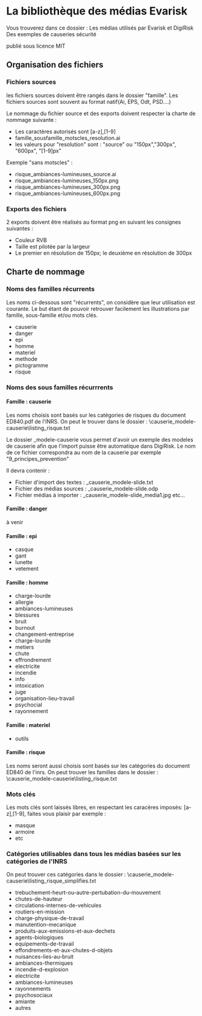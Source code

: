 # La bibliothèque des médias Evarisk
Vous trouverez dans ce dossier :
Les médias utilisés par Evarisk et DigiRisk
Des exemples de causeries sécurité

publié sous licence MIT

##  Organisation des fichiers

### Fichiers sources

les fichiers sources doivent être rangés dans le dossier "famille". Les fichiers sources sont souvent au format natif(Ai, EPS, Odt, PSD....)

Le nommage du fichier source et des exports doivent respecter la charte de nommage suivante :
* Les caractères autorisés sont [a-z],[1-9]
* famille_sousfamille_motscles_resolution.ai
* les valeurs pour "resolution" sont : "source" ou "150px","300px", "600px", "[1-9]px"

Exemple "sans motscles" :
* risque_ambiances-lumineuses_source.ai
* risque_ambiances-lumineuses_150px.png
* risque_ambiances-lumineuses_300px.png
* risque_ambiances-lumineuses_600px.png

### Exports des fichiers
2 exports doivent être réalisés au format png en suivant les consignes suivantes : 
* Couleur RVB 
* Taille est pilotée par la largeur
* Le premier en résolution de 150px; le deuxième en résolution de 300px

## Charte de nommage
### Noms des familles récurrents
Les noms ci-dessous sont "récurrents", on considère que leur utilisation est courante. Le but étant de pouvoir retrouver facilement les illustrations par famille, sous-famille et/ou mots clés.

* causerie
* danger
* epi
* homme
* materiel
* methode 
* pictogramme
* risque

### Noms des sous familles récurrrents

#### Famille : causerie
Les noms choisis sont basés sur les catégories de risques du document ED840.pdf de l'INRS. On peut le trouver dans le dossier : \causerie\_modele-causerie\listing_risque.txt

Le dossier _modele-causerie vous permet d'avoir un exemple des modeles de causerie afin que l'import puisse être automatique dans DigiRisk. Le nom de ce fichier correspondra au nom de la causerie par exemple "9_principes_prevention"

Il devra contenir :
* Fichier d'import des textes : _causerie_modele-slide.txt
* Fichier des médias sources : _causerie_modele-slide.odp
* Fichier médias à importer : _causerie_modele-slide_media1.jpg etc...


#### Famille : danger
à venir

#### Famille : epi

* casque
* gant
* lunette
* vetement

#### Famille : homme

* charge-lourde
* allergie
* ambiances-lumineuses
* blessures
* bruit
* burnout
* changement-entreprise
* charge-lourde
* metiers
* chute
* effrondrement
* electricite
* incendie
* info
* intoxication
* juge
* organisation-lieu-travail
* psychocial
* rayonnement

#### Famille : materiel

* outils

#### Famille : risque
Les noms seront aussi choisis sont basés sur les catégories du document ED840 de l'inrs.
On peut trouver les familles dans le dossier : \causerie\_modele-causerie\listing_risque.txt

### Mots clés

Les mots clés sont laissés libres, en respectant les caracères imposés: [a-z],[1-9], faites vous plaisir par exemple :

* masque
* armoire
* etc

### Catégories utilisables dans tous les médias basées sur les catégories de l'INRS

On peut trouver ces catégories dans le dossier : \causerie\_modele-causerie\listing_risque_simplifies.txt

* trebuchement-heurt-ou-autre-pertubation-du-mouvement
* chutes-de-hauteur
* circulations-internes-de-vehicules
* routiers-en-mission
* charge-physique-de-travail
* manutention-mecanique
* produits-aux-emissions-et-aux-dechets
* agents-biologiques
* equipements-de-travail
* effondrements-et-aux-chutes-d-objets
* nuisances-lies-au-bruit
* ambiances-thermiques
* incendie-d-explosion
* electricite
* ambiances-lumineuses
* rayonnements
* psychosociaux
* amiante
* autres
